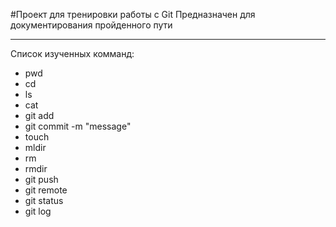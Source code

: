 #Проект для тренировки работы с Git
Предназначен для документирования пройденного пути
___
Список изученных комманд:
* pwd
* cd
* ls
* cat
* git add
* git commit -m "message"
* touch
* mldir
* rm
* rmdir
* git push
* git remote
* git status
* git log
